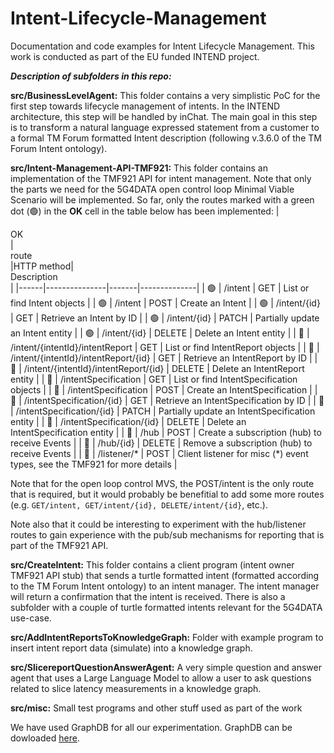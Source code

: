 # Intent-Lifecycle-Management
Documentation and code examples for Intent Lifecycle Management. This work is conducted as part of the EU funded INTEND project.

***Description of subfolders in this repo:***

**src/BusinessLevelAgent:**
This folder contains a very simplistic PoC for the first step towards lifecycle management of intents. In the INTEND architecture, this step will be handled by inChat. The main goal in this step is to transform a natural language expressed statement from a customer to a formal TM Forum formatted Intent description (following v.3.6.0 of the TM Forum Intent ontology).

**src/Intent-Management-API-TMF921:**
This folder contains an implementation of the TMF921 API for intent management. Note that only the parts we need for the 5G4DATA open control loop Minimal Viable Scenario will be implemented. So far, only the routes marked with a green dot (🟢) in the **OK** cell in the table below has been implemented:
|<div style="width:25px">OK</div>|<div style="width:40px">route</div>|HTTP method|<div style="width:300px">Description</div>|
|------|---------------|-------|--------------|
| 🟢 | /intent          | GET    | List or find Intent objects |
| 🟢 | /intent          | POST   | Create an Intent |
| 🟢 | /intent/{id}     | GET    | Retrieve an Intent by ID |
| 🟢 | /intent/{id}     | PATCH  | Partially update an Intent entity |
| 🟢 | /intent/{id}     | DELETE | Delete an Intent entity |
| 🔴 | /intent/{intentId}/intentReport | GET    | List or find IntentReport objects |
| 🔴 | /intent/{intentId}/intentReport/{id} | GET    | Retrieve an IntentReport by ID |
| 🔴 | /intent/{intentId}/intentReport/{id} | DELETE | Delete an IntentReport entity |
| 🔴 | /intentSpecification | GET    | List or find IntentSpecification objects |
| 🔴 | /intentSpecification | POST   | Create an IntentSpecification |
| 🔴 | /intentSpecification/{id} | GET    | Retrieve an IntentSpecification by ID |
| 🔴 | /intentSpecification/{id} | PATCH  | Partially update an IntentSpecification entity |
| 🔴 | /intentSpecification/{id} | DELETE | Delete an IntentSpecification entity |
| 🔴 | /hub              | POST   | Create a subscription (hub) to receive Events |
| 🔴 | /hub/{id}        | DELETE | Remove a subscription (hub) to receive Events |
| 🔴 | /listener/* | POST | Client listener for misc (*) event types, see the TMF921 for more details |


Note that for the open loop control MVS, the POST/intent is the only route that is required, but it would probably be benefitial to add some more routes (e.g. ```GET/intent, GET/intent/{id}, DELETE/intent/{id}```, etc.).

Note also that it could be interesting to experiment with the hub/listener routes to gain experience with the pub/sub mechanisms for reporting that is part of the TMF921 API.

**src/CreateIntent:**
This folder contains a client program (intent owner TMF921 API stub) that sends a turtle formatted intent (formatted according to the TM Forum Intent ontology)  to an intent manager. The intent manager will return a confirmation that the intent is received. There is also a subfolder with a couple of turtle formatted intents relevant for the 5G4DATA use-case.

**src/AddIntentReportsToKnowledgeGraph:**
Folder with example program to insert intent report data (simulate) into a knowledge graph.

**src/SlicereportQuestionAnswerAgent:**
A very simple question and answer agent that uses a Large Language Model to allow a user to ask questions related to slice latency measurements in a knowledge graph.

**src/misc:**
Small test programs and other stuff used as part of the work

We have used GraphDB for all our experimentation. GraphDB can be dowloaded [here](https://www.ontotext.com/).